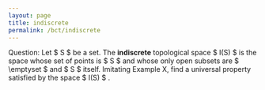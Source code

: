 ```yaml
---
layout: page
title: indiscrete
permalink: /bct/indiscrete
---
```

Question: Let $ S $ be a set. The **indiscrete** topological space $ I(S) $ is the space whose set of points is $ S $ and whose only open subsets are $ \emptyset $ and $ S $ itself. Imitating Example X, find a universal property satisfied by the space $ I(S) $ .
